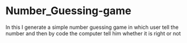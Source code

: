 # Number_Guessing-game
In this I generate a simple number guessing game in which user tell the number and then by code the computer tell him whether it is right or not
